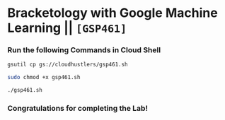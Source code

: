# Bracketology with Google Machine Learning || `[GSP461]`

### Run the following Commands in Cloud Shell

```bash
gsutil cp gs://cloudhustlers/gsp461.sh

sudo chmod +x gsp461.sh

./gsp461.sh
```

### Congratulations for completing the Lab!